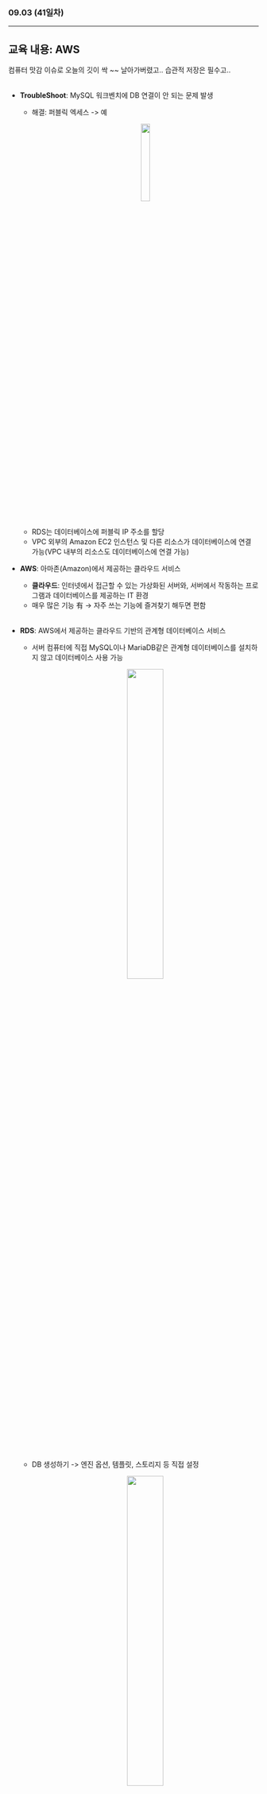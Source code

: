###  09.03 (41일차)
---
교육 내용: AWS
---
컴퓨터 맛감 이슈로 오늘의 깃이 싹 ~~ 날아가버렸고.. 습관적 저장은 필수고.. 
<br><br>

- **TroubleShoot**: MySQL 워크벤치에 DB 연결이 안 되는 문제 발생
  - 해결: 퍼블릭 엑세스 -> 예
    <p align="center">
    <img src="https://github.com/user-attachments/assets/f04eab21-4602-4bfb-b2e8-b4ee18e2733a" width="20%" /> </p><br>
  - RDS는 데이터베이스에 퍼블릭 IP 주소를 할당
  - VPC 외부의 Amazon EC2 인스턴스 및 다른 리소스가 데이터베이스에 연결 가능(VPC 내부의 리소스도 데이터베이스에 연결 가능)
    
- **AWS**: 아마존(Amazon)에서 제공하는 클라우드 서비스
  - **클라우드**: 인터넷에서 접근할 수 있는 가상화된 서버와, 서버에서 작동하는 프로그램과 데이터베이스를 제공하는 IT 환경
  - 매우 많은 기능 有 -> 자주 쓰는 기능에 즐겨찾기 해두면 편함 
<br><br>

- **RDS**: AWS에서 제공하는 클라우드 기반의 관계형 데이터베이스 서비스
  - 서버 컴퓨터에 직접 MySQL이나 MariaDB같은 관계형 데이터베이스를 설치하지 않고 데이터베이스 사용 가능
    <p align="center">
    <img src="https://github.com/user-attachments/assets/82452e51-c9c2-4c91-b8d1-c950c06c5d61" width="40%" /> </p><br>
  - DB 생성하기 -> 엔진 옵션, 템플릿, 스토리지 등 직접 설정
    <p align="center">
    <img src="https://github.com/user-attachments/assets/995d180d-3e95-43c3-8216-70d305cdbe52" width="40%" /> </p><br>
  - DB 인스턴스 식별자: 사용해줄 이름
<br><br>

- MySQL 워크벤치에 DB 연결
  <p align="center">
  <img src="https://github.com/user-attachments/assets/31a54c69-39d3-4c65-829b-4292db415142" width="40%" /> </p><br>
  
- MySQL 5 버전은 대,소문자 안 가림 (8버전은 x)
<br><br>

- **VPC**: 퍼블릭 클라우드 환경에서 사용할 수 있는 고객 전용 사설 네트워크
  - 데이터 센터 내부에 우리만의 규칙을 설정하기 위한 방법 (내 서버의 정책) 
<br><br>
  
- django에서 RDS로 마이그레이션
  - SQL로 DB 전환
    ```python
    DATABASES = {
        "default": {
            "ENGINE": "django.db.backends.mysql",
            "NAME": "sieun-db", # DB Name
            "USER": "mydatabaseuser",
            "PASSWORD": "mypassword",
            "HOST": "엔드포인트",
            "PORT": "포트넘버",
        }
    }
    ```
  - shell에서 설정
    ```shell
    source myenv/bin/activate
    pip install mysqlclient
    python manage.py migrate
    ```
  - MySQL 워크벤치 스키마 명 통일해서 만들어주기
    <p align="center">
    <img src="https://github.com/user-attachments/assets/eda3bded-a0bd-440c-a2f3-63593fcfab88" width="20%" /> </p>
  - `.env` 생성해서 주요 정보 숨기기
    - `settings.py`에서 설정
      ```python
      from dotenv import load_dotenv
      load_dotenv()
      ```
<br>

- **EC2**: 클라우드에서 필요한 만큼 보안/네트워크를 구성하고 DB를 정할 수 있는 온디맨드 방식 서버
  - **온디맨드**: 요구사항에 따라서 결과가 나옴
  - 인스턴스 - 키페어 저장 후 xshell에서 세션 연결
    <p align="center">
    <img src="https://github.com/user-attachments/assets/cf67dbe3-daee-4cd6-8af8-7b30161c83da" width="45%" /> </p>
  - 유동 ip - 껐다 켜면 변경됨 -> 탄력적 ip를 받아서 인스턴스와 연결
    <p align="center">
    <img src="https://github.com/user-attachments/assets/078fa495-b538-4e3f-97c6-9df1031446f2" width="45%" /> </p>
  - 아웃바운드: 들어오는 호출에 대한 결과 리턴 -> 모두에게 열려있음
  - 인바운드 규칙 수정해야 shell에서 연결 가능
    <p align="center">
    <img src="https://github.com/user-attachments/assets/81fb0ee0-ebed-4e90-81eb-e2ba361e831a" width="45%" /> </p>
  - ubuntu에서 접속
    ```linux
    PS C:\ITStudy\08_AWS> ssh -i "sieun-keypair.pem" ubuntu@퍼블릭 IPv4 주소
    ```
***
